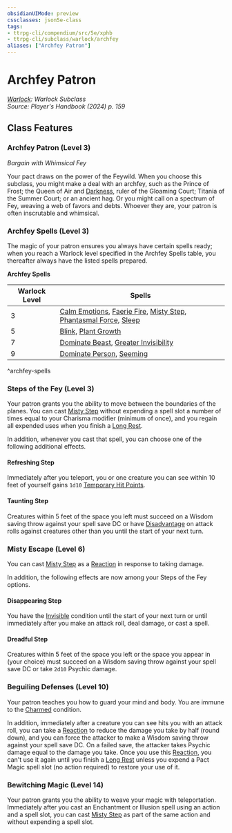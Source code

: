 ```yaml
---
obsidianUIMode: preview
cssclasses: json5e-class
tags:
- ttrpg-cli/compendium/src/5e/xphb
- ttrpg-cli/subclass/warlock/archfey
aliases: ["Archfey Patron"]
---
```

# Archfey Patron
*[Warlock](warlock-xphb.md): Warlock Subclass*  
*Source: Player's Handbook (2024) p. 159*  


## Class Features

### Archfey Patron (Level 3)

*Bargain with Whimsical Fey*

Your pact draws on the power of the Feywild. When you choose this subclass, you might make a deal with an archfey, such as the Prince of Frost; the Queen of Air and [Darkness](3-Compendium/CLI/rules/variant-rules/darkness-xphb.md), ruler of the Gloaming Court; Titania of the Summer Court; or an ancient hag. Or you might call on a spectrum of Fey, weaving a web of favors and debts. Whoever they are, your patron is often inscrutable and whimsical.

### Archfey Spells (Level 3)

The magic of your patron ensures you always have certain spells ready; when you reach a Warlock level specified in the Archfey Spells table, you thereafter always have the listed spells prepared.

**Archfey Spells**

| Warlock Level | Spells |
|---------------|--------|
| 3 | [Calm Emotions](calm-emotions-xphb.md), [Faerie Fire](/3-Compendium/CLI/spells/faerie-fire-xphb.md), [Misty Step](misty-step-xphb.md), [Phantasmal Force](phantasmal-force-xphb.md), [Sleep](sleep-xphb.md) |
| 5 | [Blink](blink-xphb.md), [Plant Growth](/3-Compendium/CLI/spells/plant-growth-xphb.md) |
| 7 | [Dominate Beast](dominate-beast-xphb.md), [Greater Invisibility](greater-invisibility-xphb.md) |
| 9 | [Dominate Person](dominate-person-xphb.md), [Seeming](seeming-xphb.md) |
^archfey-spells

### Steps of the Fey (Level 3)

Your patron grants you the ability to move between the boundaries of the planes. You can cast [Misty Step](misty-step-xphb.md) without expending a spell slot a number of times equal to your Charisma modifier (minimum of once), and you regain all expended uses when you finish a [Long Rest](long-rest-xphb.md).

In addition, whenever you cast that spell, you can choose one of the following additional effects.

#### Refreshing Step

Immediately after you teleport, you or one creature you can see within 10 feet of yourself gains `1d10` [Temporary Hit Points](temporary-hit-points-xphb.md).

#### Taunting Step

Creatures within 5 feet of the space you left must succeed on a Wisdom saving throw against your spell save DC or have [Disadvantage](disadvantage-xphb.md) on attack rolls against creatures other than you until the start of your next turn.

### Misty Escape (Level 6)

You can cast [Misty Step](misty-step-xphb.md) as a [Reaction](reaction-xphb.md) in response to taking damage.

In addition, the following effects are now among your Steps of the Fey options.

#### Disappearing Step

You have the [Invisible](conditions.md#Invisible) condition until the start of your next turn or until immediately after you make an attack roll, deal damage, or cast a spell.

#### Dreadful Step

Creatures within 5 feet of the space you left or the space you appear in (your choice) must succeed on a Wisdom saving throw against your spell save DC or take `2d10` Psychic damage.

### Beguiling Defenses (Level 10)

Your patron teaches you how to guard your mind and body. You are immune to the [Charmed](conditions.md#Charmed) condition.

In addition, immediately after a creature you can see hits you with an attack roll, you can take a [Reaction](reaction-xphb.md) to reduce the damage you take by half (round down), and you can force the attacker to make a Wisdom saving throw against your spell save DC. On a failed save, the attacker takes Psychic damage equal to the damage you take. Once you use this [Reaction](reaction-xphb.md), you can't use it again until you finish a [Long Rest](long-rest-xphb.md) unless you expend a Pact Magic spell slot (no action required) to restore your use of it.

### Bewitching Magic (Level 14)

Your patron grants you the ability to weave your magic with teleportation. Immediately after you cast an Enchantment or Illusion spell using an action and a spell slot, you can cast [Misty Step](misty-step-xphb.md) as part of the same action and without expending a spell slot.